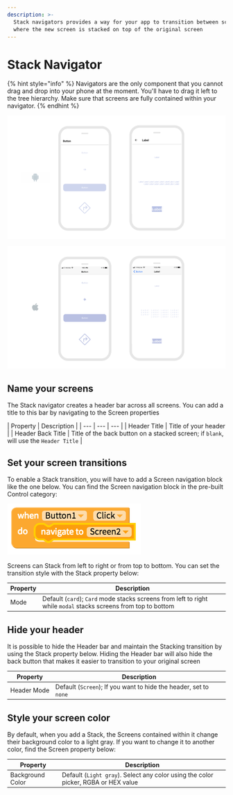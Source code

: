 ```yaml
---
description: >-
  Stack navigators provides a way for your app to transition between screens
  where the new screen is stacked on top of the original screen
---
```


# Stack Navigator

{% hint style="info" %}
Navigators are the only component that you cannot drag and drop into your phone at the moment. You'll have to drag it left to the tree hierarchy. Make sure that screens are fully contained within your navigator.
{% endhint %}

![](../../../../.gitbook/assets/thunkable-documentation-exhibits-85.png)

![](../../../../.gitbook/assets/thunkable-documentation-exhibits-84.png)

## Name your screens

The Stack navigator creates a header bar across all screens. You can add a title to this bar by navigating to the Screen properties

| Property | Description |
| --- | --- | --- |
| Header Title | Title of your header |
| Header Back Title | Title of the back button on a stacked screen; if `blank`, will use the `Header Title` |

## Set your screen transitions

To enable a Stack transition, you will have to add a Screen navigation block like the one below. You can find the Screen navigation block in the pre-built Control category:

![](../../../../.gitbook/assets/blocks-control-fig-8%20%281%29.png)

Screens can Stack from left to right or from top to bottom. You can set the transition style with the Stack property below:

| Property | Description |
| --- | --- |
| Mode | Default \(`card`\); `Card` mode stacks screens from left to right while `modal` stacks screens from top to bottom |

## Hide your header

It is possible to hide the Header bar and maintain the Stacking transition by using the Stack property below. Hiding the Header bar will also hide the back button that makes it easier to transition to your original screen

| Property | Description |
| --- | --- |
| Header Mode | Default \(`Screen`\); If you want to hide the header, set to `none` |

## Style your screen color

By default, when you add a Stack, the Screens contained within it change their background color to a light gray. If you want to change it to another color, find the Screen property below:

| Property | Description |
| --- | --- |
| Background Color | Default \(`Light gray`\). Select any color using the color picker, RGBA or HEX value |

